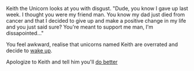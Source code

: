 Keith the Unicorn looks at you with disgust. "Dude, you know I gave up last week. I thought you were my friend man. You
know my dad just died from cancer and that I decided to give up and make a positive change in my life and you just said
sure? You're meant to support me man, I'm dissapointed..."

You feel awkward, realise that unicorns named Keith are overrated and decide to [wake up](../existence/existence.md).

Apologize to Keith and tell him you'll [do better](dobetter/dobetter.md)
